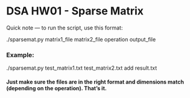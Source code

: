 # DSA HW01 - Sparse Matrix

Quick note — to run the script, use this format:

./sparsemat.py matrix1_file matrix2_file operation output_file

### Example:

 ./sparsemat.py test_matrix1.txt test_matrix2.txt add result.txt 


#### Just make sure the files are in the right format and dimensions match (depending on the operation). That’s it.

